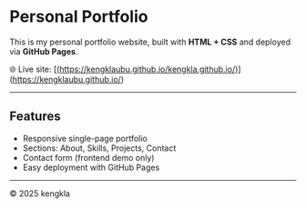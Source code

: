 # Personal Portfolio

This is my personal portfolio website, built with **HTML + CSS** and deployed via **GitHub Pages**.

🌐 Live site: [[(https://kengklaubu.github.io/kengkla.github.io/)](https://kengklaubu.github.io/kengkla.github.io/)](https://kengklaubu.github.io/)

---

## Features
- Responsive single-page portfolio
- Sections: About, Skills, Projects, Contact
- Contact form (frontend demo only)
- Easy deployment with GitHub Pages

---

© 2025 kengkla
